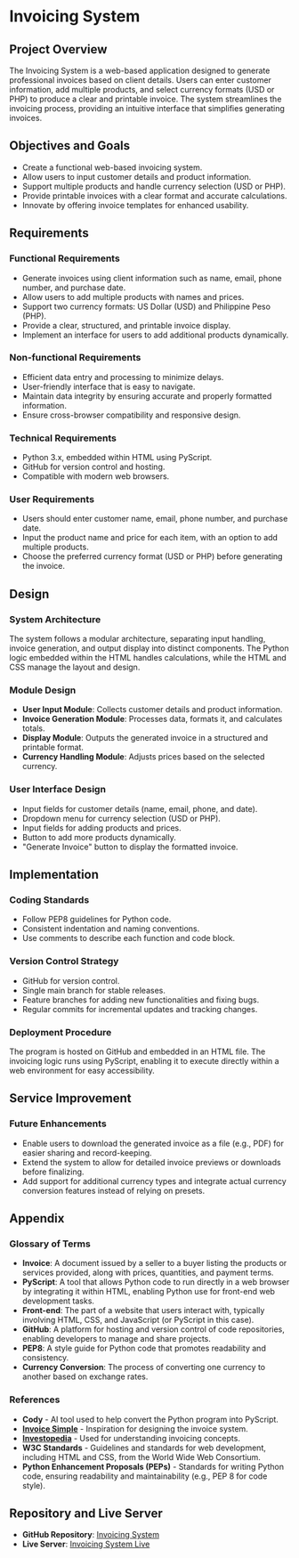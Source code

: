 # Invoicing System

## Project Overview
The Invoicing System is a web-based application designed to generate professional invoices based on client details. Users can enter customer information, add multiple products, and select currency formats (USD or PHP) to produce a clear and printable invoice. The system streamlines the invoicing process, providing an intuitive interface that simplifies generating invoices.

## Objectives and Goals
- Create a functional web-based invoicing system.
- Allow users to input customer details and product information.
- Support multiple products and handle currency selection (USD or PHP).
- Provide printable invoices with a clear format and accurate calculations.
- Innovate by offering invoice templates for enhanced usability.

## Requirements

### Functional Requirements
- Generate invoices using client information such as name, email, phone number, and purchase date.
- Allow users to add multiple products with names and prices.
- Support two currency formats: US Dollar (USD) and Philippine Peso (PHP).
- Provide a clear, structured, and printable invoice display.
- Implement an interface for users to add additional products dynamically.

### Non-functional Requirements
- Efficient data entry and processing to minimize delays.
- User-friendly interface that is easy to navigate.
- Maintain data integrity by ensuring accurate and properly formatted information.
- Ensure cross-browser compatibility and responsive design.

### Technical Requirements
- Python 3.x, embedded within HTML using PyScript.
- GitHub for version control and hosting.
- Compatible with modern web browsers.

### User Requirements
- Users should enter customer name, email, phone number, and purchase date.
- Input the product name and price for each item, with an option to add multiple products.
- Choose the preferred currency format (USD or PHP) before generating the invoice.

## Design

### System Architecture
The system follows a modular architecture, separating input handling, invoice generation, and output display into distinct components. The Python logic embedded within the HTML handles calculations, while the HTML and CSS manage the layout and design.

### Module Design
- **User Input Module**: Collects customer details and product information.
- **Invoice Generation Module**: Processes data, formats it, and calculates totals.
- **Display Module**: Outputs the generated invoice in a structured and printable format.
- **Currency Handling Module**: Adjusts prices based on the selected currency.

### User Interface Design
- Input fields for customer details (name, email, phone, and date).
- Dropdown menu for currency selection (USD or PHP).
- Input fields for adding products and prices.
- Button to add more products dynamically.
- "Generate Invoice" button to display the formatted invoice.

## Implementation

### Coding Standards
- Follow PEP8 guidelines for Python code.
- Consistent indentation and naming conventions.
- Use comments to describe each function and code block.

### Version Control Strategy
- GitHub for version control.
- Single main branch for stable releases.
- Feature branches for adding new functionalities and fixing bugs.
- Regular commits for incremental updates and tracking changes.

### Deployment Procedure
The program is hosted on GitHub and embedded in an HTML file. The invoicing logic runs using PyScript, enabling it to execute directly within a web environment for easy accessibility.

## Service Improvement

### Future Enhancements
- Enable users to download the generated invoice as a file (e.g., PDF) for easier sharing and record-keeping.
- Extend the system to allow for detailed invoice previews or downloads before finalizing.
- Add support for additional currency types and integrate actual currency conversion features instead of relying on presets.

## Appendix

### Glossary of Terms
- **Invoice**: A document issued by a seller to a buyer listing the products or services provided, along with prices, quantities, and payment terms.
- **PyScript**: A tool that allows Python code to run directly in a web browser by integrating it within HTML, enabling Python use for front-end web development tasks.
- **Front-end**: The part of a website that users interact with, typically involving HTML, CSS, and JavaScript (or PyScript in this case).
- **GitHub**: A platform for hosting and version control of code repositories, enabling developers to manage and share projects.
- **PEP8**: A style guide for Python code that promotes readability and consistency.
- **Currency Conversion**: The process of converting one currency to another based on exchange rates.

### References
- **Cody** - AI tool used to help convert the Python program into PyScript.
- **[Invoice Simple](https://www.invoicesimple.com/invoice-generator)** - Inspiration for designing the invoice system.
- **[Investopedia](https://www.investopedia.com/terms/i/invoice.asp)** - Used for understanding invoicing concepts.
- **W3C Standards** - Guidelines and standards for web development, including HTML and CSS, from the World Wide Web Consortium.
- **Python Enhancement Proposals (PEPs)** - Standards for writing Python code, ensuring readability and maintainability (e.g., PEP 8 for code style).

## Repository and Live Server
- **GitHub Repository**: [Invoicing System](https://github.com/NotKaede-11/Invoicing.System)
- **Live Server**: [Invoicing System Live](https://notkaede-11.github.io/Invoicing.System/)
